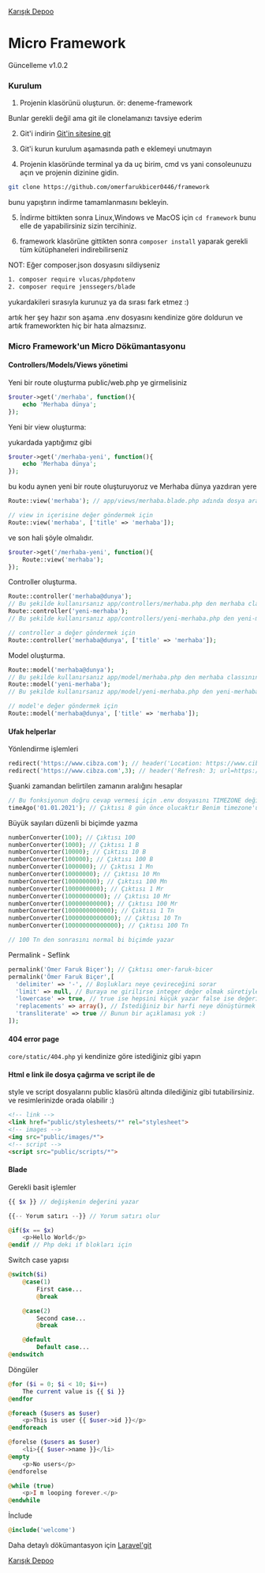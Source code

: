 [Karışık Depoo](https://t.me/karisikdepooyazilim)
# Micro Framework

Güncelleme v1.0.2

### Kurulum

1. Projenin klasörünü oluşturun. ör: deneme-framework

Bunlar gerekli değil ama git ile clonelamanızı tavsiye ederim

2. Git'i indirin [Git'in sitesine git](https://git-scm.com/)

3. Git'i kurun kurulum aşamasında path e eklemeyi unutmayın

4. Projenin klasöründe terminal ya da uç birim, cmd vs yani consoleunuzu açın ve projenin dizinine gidin.
 
```sh 
git clone https://github.com/omerfarukbicer0446/framework
``` 
bunu yapıştırın indirme tamamlanmasını bekleyin.

5. İndirme bittikten sonra Linux,Windows ve MacOS için `cd framework` bunu elle de yapabilirsiniz sizin tercihiniz.

6. framework klasörüne gittikten sonra `composer install` yaparak gerekli tüm kütüphaneleri indirebilirseniz

NOT: Eğer composer.json dosyasını sildiyseniz
```sh 
1. composer require vlucas/phpdotenv
2. composer require jenssegers/blade
``` 
yukardakileri sırasıyla kurunuz ya da sırası fark etmez :)

artık her şey hazır son aşama .env dosyasını kendinize göre doldurun ve artık frameworkten hiç bir hata almazsınız.

### Micro Framework'un Micro Dökümantasyonu

#### Controllers/Models/Views yönetimi

Yeni bir route oluşturma public/web.php ye girmelisiniz

```php
$router->get('/merhaba', function(){
    echo 'Merhaba dünya';
});
```

Yeni bir view oluşturma:

yukardada yaptığımız gibi

```php
$router->get('/merhaba-yeni', function(){
    echo 'Merhaba dünya';
});
```

bu kodu aynen yeni bir route oluşturuyoruz ve Merhaba dünya yazdıran yere 

```php
Route::view('merhaba'); // app/views/merhaba.blade.php adında dosya arar

// view in içerisine değer göndermek için
Route::view('merhaba', ['title' => 'merhaba']);
```

ve son hali şöyle olmalıdır.
```php
$router->get('/merhaba-yeni', function(){
    Route::view('merhaba');
});
```

Controller oluşturma.

```php
Route::controller('merhaba@dunya');
// Bu şekilde kullanırsanız app/controllers/merhaba.php den merhaba classının içindeki dunya fonksiyonunu çalıştıracaktır.
Route::controller('yeni-merhaba');
// Bu şekilde kullanırsanız app/controllers/yeni-merhaba.php den yeni-merhaba classının içindeki index fonksiyonunu çalıştıracaktır.

// controller a değer göndermek için
Route::controller('merhaba@dunya', ['title' => 'merhaba']);
```

Model oluşturma.

```php
Route::model('merhaba@dunya');
// Bu şekilde kullanırsanız app/model/merhaba.php den merhaba classının içindeki dunya fonksiyonunu çalıştıracaktır.
Route::model('yeni-merhaba');
// Bu şekilde kullanırsanız app/model/yeni-merhaba.php den yeni-merhaba classının içindeki getAll fonksiyonunu çalıştıracaktır.

// model'e değer göndermek için
Route::model('merhaba@dunya', ['title' => 'merhaba']);
```

#### Ufak helperlar

Yönlendirme işlemleri
```php
redirect('https://www.cibza.com'); // header('Location: https://www.cibza.com'); değeri ile eş değer
redirect('https://www.cibza.com',3); // header('Refresh: 3; url=https://www.cibza.com'); değeri ile eş değer redirect fonksiyonun 2. parametresine ne yazarsanız o sürede yönlendirme işlemi yapılır.
```

Şuanki zamandan belirtilen zamanın aralığını hesaplar
```php
// Bu fonksiyonun doğru cevap vermesi için .env dosyasını TIMEZONE değişkenini kendinize göre ayarlamayı unutmayın.
timeAgo('01.01.2021'); // Çıktısı 8 gün önce olucaktır Benim timezone'uma göre 'Europe/Istanbul' bu türkiye'nin genel saatini verir. 
```

Büyük sayıları düzenli bi biçimde yazma
```php
numberConverter(100); // Çıktısı 100
numberConverter(1000); // Çıktısı 1 B
numberConverter(10000); // Çıktısı 10 B
numberConverter(100000); // Çıktısı 100 B
numberConverter(1000000); // Çıktısı 1 Mn 
numberConverter(10000000); // Çıktısı 10 Mn 
numberConverter(100000000); // Çıktısı 100 Mn 
numberConverter(1000000000); // Çıktısı 1 Mr 
numberConverter(10000000000); // Çıktısı 10 Mr
numberConverter(100000000000); // Çıktısı 100 Mr
numberConverter(1000000000000); // Çıktısı 1 Tn
numberConverter(10000000000000); // Çıktısı 10 Tn
numberConverter(100000000000000); // Çıktısı 100 Tn

// 100 Tn den sonrasını normal bi biçimde yazar
```

Permalink - Seflink 
```php
permalink('Ömer Faruk Biçer'); // Çıktısı omer-faruk-bicer
permalink('Ömer Faruk Biçer',[
  'delimiter' => '-', // Boşlukları neye çevireceğini sorar
  'limit' => null, // Buraya ne girilirse integer değer olmak süretiyle o karakter sayısından sonrasını siler
  'lowercase' => true, // true ise hepsini küçük yazar false ise değerin küçük harf ve büyük harfine karışmaz
  'replacements' => array(), // İstediğiniz bir harfi neye dönüştürmek istiyorsanız array bir değer ile belirtmeniz lazım
  'transliterate' => true // Bunun bir açıklaması yok :)
]);
```

#### 404 error page

`core/static/404.php` yi kendinize göre istediğiniz gibi yapın

#### Html e link ile dosya çağırma ve script ile de

style ve script dosyalarını public klasörü altında dilediğiniz gibi tutabilirsiniz. ve resimlerinizde orada olabilir :)

```html
<!-- link -->
<link href="public/stylesheets/*" rel="stylesheet">
<!-- images -->
<img src="public/images/*">
<!-- script -->
<script src="public/scripts/*">
```

#### Blade

Gerekli basit işlemler
```php
{{ $x }} // değişkenin değerini yazar

{{-- Yorum satırı --}} // Yorum satırı olur

@if($x == $x)
    <p>Hello World</p>
@endif // Php deki if blokları için
```

Switch case yapısı 

```php
@switch($i)
    @case(1)
        First case...
        @break

    @case(2)
        Second case...
        @break

    @default
        Default case...
@endswitch
```

Döngüler 

```php
@for ($i = 0; $i < 10; $i++)
    The current value is {{ $i }}
@endfor

@foreach ($users as $user)
    <p>This is user {{ $user->id }}</p>
@endforeach

@forelse ($users as $user)
    <li>{{ $user->name }}</li>
@empty
    <p>No users</p>
@endforelse

@while (true)
    <p>I m looping forever.</p>
@endwhile
```

İnclude

```php
@include('welcome')
```

Daha detaylı dökümantasyon için [Laravel'git](https://laravel.com/docs/8.x/blade)


[Karışık Depoo](https://t.me/karisikdepooyazilim)
